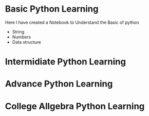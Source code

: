 # Basic Python Learning
Here I have created a Notebook to Understand the Basic of python 
- String
- Numbers
- Data structure



# Intermidiate Python Learning



# Advance Python Learning 



# College Allgebra Python Learning



